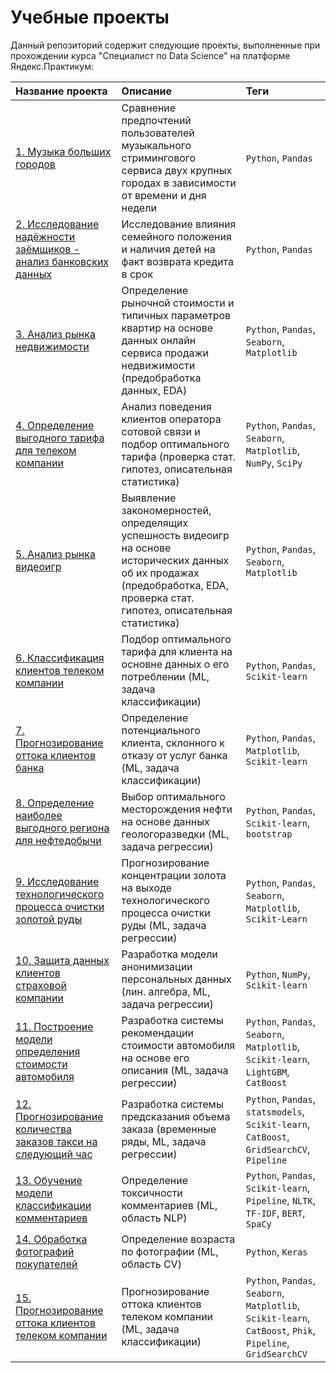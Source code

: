 # Учебные проекты

Данный репозиторий содержит следующие проекты, выполненные при прохождении курса "Специалист по Data Science" на платформе Яндекс.Практикум:

| Название проекта | Описание | Теги | 
| :---------------------- | :---------------------- | :---------------------- |
| [1. Музыка больших городов](https://github.com/perv0vser/Yandex.Practicum_projects/1_Музыка_больших_городов/Музыка_больших_городов.ipynb) | Сравнение предпочтений пользователей музыкального стримингового сервиса двух крупных городах в зависимости от времени и дня недели | `Python`, `Pandas` |
| [2. Исследование надёжности заёмщиков - анализ банковских данных](https://github.com/perv0vser/Yandex.Practicum_projects/2_Исследование_надёжности_заёмщиков/Исследование_надёжности_заёмщиков.ipynb) | Исследование влияния семейного положения и наличия детей на факт возврата кредита в срок | `Python`, `Pandas` |
| [3. Анализ рынка недвижимости](https://github.com/perv0vser/Yandex.Practicum_projects/3_Анализ_рынка_недвижимости/Анализ_рынка_недвижимости.ipynb) | Определение рыночной стоимости и типичных параметров квартир на основе данных онлайн сервиса продажи недвижимости (предобработка данных, EDA) | `Python`, `Pandas`, `Seaborn`, `Matplotlib` |
| [4. Определение выгодного тарифа для телеком компании](https://github.com/perv0vser/Yandex.Practicum_projects/4_Определение_выгодного_тарифа_для_телеком_компании/Определение_выгодного_тарифа_для_телеком_компании.ipynb) | Анализ поведения клиентов оператора сотовой связи и подбор оптимального тарифа (проверка стат. гипотез, описательная статистика) | `Python`, `Pandas`, `Seaborn`, `Matplotlib`, `NumPy`, `SciPy` | 
| [5. Анализ рынка видеоигр](https://github.com/perv0vser/Yandex.Practicum_projects/5_Анализ_рынка_видеоигр/Анализ_рынка_видеоигр.ipynb) | Выявление закономерностей, определящих успешность видеоигр на основе исторических данных об их продажах (предобработка, EDA, проверка стат. гипотез, описательная статистика) | `Python`, `Pandas`, `Seaborn`, `Matplotlib` | 
| [6. Классификация клиентов телеком компании](https://github.com/perv0vser/Yandex.Practicum_projects/6_Классификация_клиентов_телеком_компании/Классификация_клиентов_телеком_компании.ipynb) | Подбор оптимального тарифа для клиента на основне данных о его потреблении (ML, задача классификации) | `Python`, `Pandas`, `Scikit-learn` |
| [7. Прогнозирование оттока клиентов банка](https://github.com/perv0vser/Yandex.Practicum_projects/7_Прогнозирование_оттока_клиентов_банка/Прогнозирование_оттока_клиентов_банка.ipynb) | Определение потенциального клиента, склонного к отказу от услуг банка (ML, задача классификации)|`Python`, `Pandas`, `Matplotlib`,  `Scikit-learn` | 
| [8. Определение наиболее выгодного региона для нефтедобычи](https://github.com/perv0vser/Yandex.Practicum_projects/8_Определение_наиболее_выгодного_региона_для_нефтедобычи/Определение_наиболее_выгодного_региона_для_нефтедобычи.ipynb) | Выбор оптимального месторождения нефти на основе данных геологоразведки (ML, задача регрессии) | `Python`, `Pandas`, `Scikit-learn`, `bootstrap` |
| [9. Исследование технологического процесса очистки золотой руды](https://github.com/perv0vser/Yandex.Practicum_projects/9_Исследование_технологического_процесса_очистки_золотой_руды/Исследование_технологического_процесса_очистки_золотой_руды.ipynb) | Прогнозирование концентрации золота на выходе технологического процесса очистки руды (ML, задача регрессии) | `Python`, `Pandas`, `Seaborn`, `Matplotlib`, `Scikit-Learn` |
| [10. Защита данных клиентов страховой компании](https://github.com/perv0vser/Yandex.Practicum_projects/10_Защита_данных_клиентов_страховой_компании/Защита_данных_клиентов_страховой_компании.ipynb) | Разработка модели анонимизации персональных данных (лин. алгебра, ML, задача регрессии) | `Python`, `NumPy`, `Scikit-learn` |
| [11. Построение модели определения стоимости автомобиля](https://github.com/perv0vser/Yandex.Practicum_projects/11_Построение_модели_определения_стоимости_автомобиля/Построение_модели_определения_стоимости_автомобиля.ipynb) | Разработка системы рекомендации стоимости автомобиля на основе его описания (ML, задача регрессии) | `Python`, `Pandas`, `Seaborn`, `Matplotlib`, `Scikit-learn`, `LightGBM`, `CatBoost` |
| [12. Прогнозирование количества заказов такси на следующий час](https://github.com/perv0vser/Yandex.Practicum_projects/12_Прогнозирование_количества_заказов_такси_на_следующий_час/Прогнозирование_количества_заказов_такси_на_следующий_час.ipynb) | Разработка системы предсказания объема заказа (временные ряды, ML, задача регрессии) | `Python`, `Pandas`, `statsmodels`, `Scikit-learn`, `CatBoost`, `GridSearchCV`, `Pipeline` |
| [13. Обучение модели классификации комментариев](https://github.com/perv0vser/Yandex.Practicum_projects/13_Обучение_модели_классификации_комментариев/Обучение_модели_классификации_комментариев.ipynb) | Определение токсичности комментариев (ML, область NLP) | `Python`, `Pandas`, `Scikit-learn`, `Pipeline`, `NLTK`, `TF-IDF`, `BERT`, `SpaCy` | 
| [14. Обработка фотографий покупателей](https://github.com/perv0vser/Yandex.Practicum_projects/14_Обработка_фотографий_покупателей/Обработка_фотографий_покупателей.ipynb) | Определение возраста по фотографии (ML, область CV) | `Python`, `Keras` | 
| [15. Прогнозирование оттока клиентов телеком компании](https://github.com/perv0vser/Yandex.Practicum_projects/15_Прогнозирование_оттока_клиентов_телеком_компании/Прогнозирование_оттока_клиентов_телеком_компании.ipynb) | Прогнозирование оттока клиентов телеком компании (ML, задача классификации) | `Python`, `Pandas`, `Seaborn`, `Matplotlib`, `Scikit-learn`, `CatBoost`, `Phik`, `Pipeline`, `GridSearchCV` |